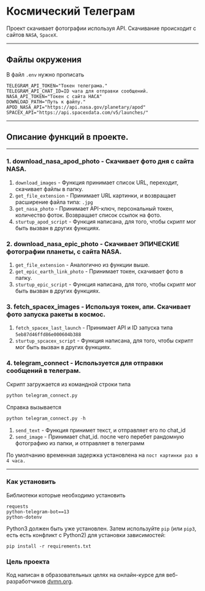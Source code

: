 # Космический Телеграм

Проект скачивает фотографии используя API. Скачивание происходит с сайтов `NASA`, `SpaceX`.

---
## Файлы окружения

В файл `.env` нужно прописать
```commandline
TELEGRAM_API_TOKEN="Токен телеграма."
TELEGRAM_API_CHAT_ID=ID чата для отправки сообщений.
NASA_API_TOKEN="Токен с сайта НАСА"
DOWNLOAD_PATH="Путь к файлу."
APOD_NASA_API="https://api.nasa.gov/planetary/apod"
SPACEX_API="https://api.spacexdata.com/v5/launches/"
```



---
## Описание функций в проекте.

----
### 1. download_nasa_apod_photo - Скачивает фото дня с сайта NASA.
1. `download_images` - Функция принимает список URL, переходит, скачивает файлы в папку.
2. `get_file_extension` - Принимает URL картинки, и возвращает расширение файла типа: `.jpg`
3. `get_nasa_photo` - Принимает API-ключ, персональный токен, количество фоток. Возвращает список ссылок на фото. 
4. `sturtup_apod_script` - Функция написана, для того, чтобы скрипт мог быть вызван в других функциях.

### 2. download_nasa_epic_photo - Скачивает ЭПИЧЕСКИЕ фотографии планеты, с сайта NASA.
1. `get_file_extension` - Аналогично из функции выше.
2. `get_epic_earth_link_photo` - Принимает токен, скачивает фото в папку.
3. `sturtup_epic_script` - Функция написана, для того, чтобы скрипт мог быть вызван в других функциях.

### 3. fetch_spacex_images - Используя токен, апи. Скачивает фото запуска ракеты в космос.
1. `fetch_spacex_last_launch` - Принимает API и ID запуска типа `5eb87d46ffd86e000604b388`
2. `sturtup_spcacex_script` -  Функция написана, для того, чтобы скрипт мог быть вызван в других функциях.

### 4. telegram_connect - Используется для отправки сообщений в телеграм.
Скрипт загружается из командной строки типа
```python
python telegram_connect.py
```

Справка вызывается
```python
python telegram_connect.py -h
```

1. `send_text` - Функция принимет текст, и отправляет его по chat_id
2. `send_image` - Принимает chat_id. после чего перебет рандомную фотографию из папки, и отправляет в телеграмм

По умолчанию временная задержка установлена на `пост картинки раз в 4 часа.`

---
### Как установить

Библиотеки которые необходимо установить

```
requests
python-telegram-bot==13
python-dotenv
```
Python3 должен быть уже установлен. 
Затем используйте `pip` (или `pip3`, есть есть конфликт с Python2) для установки зависимостей:
```
pip install -r requirements.txt
```

### Цель проекта

Код написан в образовательных целях на онлайн-курсе для веб-разработчиков [dvmn.org](https://dvmn.org/).